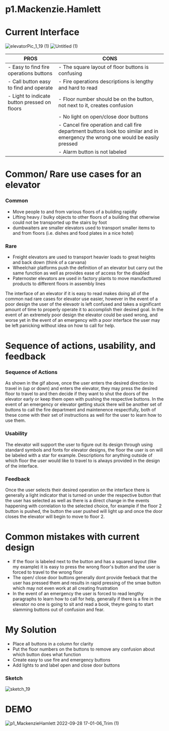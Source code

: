 # p1.Mackenzie.Hamlett

# Current Interface
![elevatorPic_1_19 (1)](https://user-images.githubusercontent.com/59324140/192892251-dbca900f-d80d-4727-8f6f-3d24e7da2c06.jpg)
![Untitled (1)](https://user-images.githubusercontent.com/59324140/192894830-fd0ba4d7-1d01-457e-a05c-83fd6f4f83df.gif)

| PROS | CONS |
| --- | --- |
| - Easy to find fire operations buttons |      - The square layout of floor buttons is confusing |
| - Call button easy to find and operate |      - Fire operations descriptions is lengthy and hard to read |
| - Light to indicate button pressed on floors |      - Floor number should be on the button, not next to it, creates confusion |
|   |       - No light on open/close door buttons |
|   |       - Cancel fire operation and call fire department buttons look too similar and in emergency the wrong one would be easily pressed |
|   |       - Alarm button is not labeled | 

# Common/ Rare use cases for an elevator
### Common
- Move people to and from various floors of a building rapidly
- Lifting heavy / bulky objects to other floors of a building that otherwise could not be transported up the stairs by foot
- dumbwaiters are smaller elevators used to transport smaller items to and from floors (i.e. dishes and food plates in a nice hotel)

### Rare
- Freight elevators are used to transport heavier loads to great heights and back down (think of a carvana) 
- Wheelchair platforms push the definition of an elevator but carry out the same function as well as provides ease of access for the disabled
- Paternoster elevators are used in factory plants to move manufacttured products to different floors in assembly lines

The interface of an elevator if it is easy to read makes doing all of the common nad rare cases for elevator use easier, however in the event of a poor design the user of the elevaotr is left confused and takes a significant amount of time to properly operate it to accomplish their desired goal. In the event of an extremely poor design the elevator could be used wrong, and worse yet in the event of an emergency with a poor interface the user may be left panicking without idea on how to call for help.

# Sequence of actions, usability, and feedback
### Sequence of Actions
As shown in the gif above, once the user enters the desired direction to travel in (up or down) and enters the elevator, they may press the desired floor to travel to and then decide if they want to shut the doors of the elevator early or keep them open with pushing the respective buttons.
In the event of an emergency or elevator getting stuck there will be another set of buttons to call the fire department and maintenence respectfully, both of these come with their set of instructions as well for the user to learn how to use them.

### Usability
The elevator will support the user to figure out its design through using standard symbols and fonts for elevator designs, the floor the user is on will be labeled with a star for example. Descriptions for anything outside of which floor the user would like to travel to is always provided in the design of the interface.

### Feedback
Once the user selects their desired operation on the interface there is generally a light indicator that is turned on under the respective button that the user has selected as well as there is a direct change in the events happening with correlation to the selected choice, for example if the floor 2 button is pushed, the button the user pushed will light up and once the door closes the elevator will begin to move to floor 2.

# Common mistakes with current design
- If the floor is labeled next to the button and has a squared layout (like my example) it is easy to press the wrong floor's button and the user is forced to travel to the wrong floor
- The open/ close door buttons generally dont provide feeback that the user has pressed them and results in rapid pressing of the smae button which may not even work at all creating frustration
- In the event of an emergency the user is forced to read lengthy paragraphs to learn how to call for help, generally if there is a fire in the elevator no one is going to sit and read a book, theyre going to start slamming buttons out of confusion and fear.

#  My Solution
- Place all buttons in a column for clarity 
- Put the floor numbers on the buttons to remove any confusion about which button does what function
- Create easy to use fire and emergency buttons
- Add lights to and label open and close door buttons
### Sketch
![sketch_19](https://user-images.githubusercontent.com/59324140/192894971-3c4a0364-0582-4812-ba7f-1281bf09cfd0.jpg)

# DEMO
![p1_MackenzieHamlett 2022-09-28 17-01-06_Trim (1)](https://user-images.githubusercontent.com/59324140/192896978-d882c679-ed52-414d-994a-57444eb333f2.gif)
